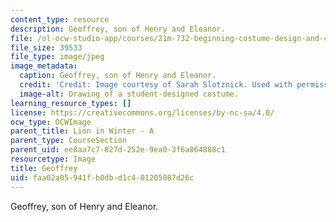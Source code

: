 ```yaml
---
content_type: resource
description: Geoffrey, son of Henry and Eleanor.
file: /ol-ocw-studio-app/courses/21m-732-beginning-costume-design-and-construction-fall-2008/faa02a05941fb0dbd1c401205087d26c_geoffrey.jpg
file_size: 39533
file_type: image/jpeg
image_metadata:
  caption: Geoffrey, son of Henry and Eleanor.
  credit: 'Credit: Image courtesy of Sarah Slotznick. Used with permission.'
  image-alt: Drawing of a student-designed costume.
learning_resource_types: []
license: https://creativecommons.org/licenses/by-nc-sa/4.0/
ocw_type: OCWImage
parent_title: Lion in Winter - A
parent_type: CourseSection
parent_uid: ee8aa7c7-827d-252e-9ea0-3f6a864888c1
resourcetype: Image
title: Geoffrey
uid: faa02a05-941f-b0db-d1c4-01205087d26c
---
```

Geoffrey, son of Henry and Eleanor.